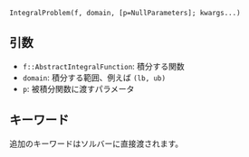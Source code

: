 ```
IntegralProblem(f, domain, [p=NullParameters]; kwargs...)
```

## 引数

  * `f::AbstractIntegralFunction`: 積分する関数
  * `domain`: 積分する範囲、例えば `(lb, ub)`
  * `p`: 被積分関数に渡すパラメータ

## キーワード

追加のキーワードはソルバーに直接渡されます。
